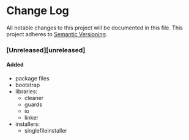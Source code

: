 # Change Log
All notable changes to this project will be documented in this file.
This project adheres to [Semantic Versioning](http://semver.org/).

### [Unreleased][unreleased]

#### Added
- package files
- bootstrap
- libraries:
    + cleaner
    + guards
    + io
    + linker
- installers:
    + singlefileinstaller

